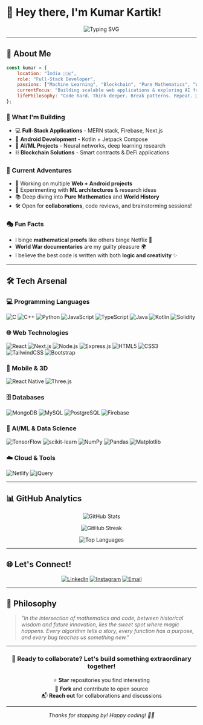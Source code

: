# 👋 Hey there, I'm Kumar Kartik!

<div align="center">
  
![Typing SVG](https://readme-typing-svg.herokuapp.com?font=Fira+Code&weight=600&size=28&pause=1000&color=2196F3&center=true&vCenter=true&width=600&lines=Full-Stack+Developer+%E2%9C%A8;ML+Explorer+%F0%9F%A4%96;Blockchain+Enthusiast+%F0%9F%94%97;Code+Hard.+Think+Deeper.+%F0%9F%A7%A0)

</div>

---

## 🚀 About Me

```javascript
const kumar = {
    location: "India 🇮🇳",
    role: "Full-Stack Developer",
    passions: ["Machine Learning", "Blockchain", "Pure Mathematics", "World History"],
    currentFocus: "Building scalable web applications & exploring AI frontiers",
    lifePhilosophy: "Code hard. Think deeper. Break patterns. Repeat. 🧠"
};
```

### 🎯 What I'm Building

- 💻 **Full-Stack Applications** - MERN stack, Firebase, Next.js
- 📱 **Android Development** - Kotlin + Jetpack Compose
- 🧠 **AI/ML Projects** - Neural networks, deep learning research
- ⛓️ **Blockchain Solutions** - Smart contracts & DeFi applications

### 🔮 Current Adventures

- 🚀 Working on multiple **Web + Android projects**
- 🧪 Experimenting with **ML architectures** & research ideas
- 📚 Deep diving into **Pure Mathematics** and **World History**
- 🛠️ Open for **collaborations**, code reviews, and brainstorming sessions!

### 🎭 Fun Facts

- I binge **mathematical proofs** like others binge Netflix 🧮
- **World War documentaries** are my guilty pleasure 🌍
- I believe the best code is written with both **logic and creativity** ✨

---

## 🛠️ Tech Arsenal

### 💻 Programming Languages
![C](https://img.shields.io/badge/C-00599C?style=for-the-badge&logo=c&logoColor=white)
![C++](https://img.shields.io/badge/C++-00599C?style=for-the-badge&logo=c%2B%2B&logoColor=white)
![Python](https://img.shields.io/badge/Python-3776AB?style=for-the-badge&logo=python&logoColor=white)
![JavaScript](https://img.shields.io/badge/JavaScript-F7DF1E?style=for-the-badge&logo=javascript&logoColor=black)
![TypeScript](https://img.shields.io/badge/TypeScript-007ACC?style=for-the-badge&logo=typescript&logoColor=white)
![Java](https://img.shields.io/badge/Java-ED8B00?style=for-the-badge&logo=openjdk&logoColor=white)
![Kotlin](https://img.shields.io/badge/Kotlin-7F52FF?style=for-the-badge&logo=kotlin&logoColor=white)
![Solidity](https://img.shields.io/badge/Solidity-363636?style=for-the-badge&logo=solidity&logoColor=white)

### 🌐 Web Technologies
![React](https://img.shields.io/badge/React-20232A?style=for-the-badge&logo=react&logoColor=61DAFB)
![Next.js](https://img.shields.io/badge/Next.js-000000?style=for-the-badge&logo=next.js&logoColor=white)
![Node.js](https://img.shields.io/badge/Node.js-43853D?style=for-the-badge&logo=node.js&logoColor=white)
![Express.js](https://img.shields.io/badge/Express.js-404D59?style=for-the-badge&logo=express&logoColor=white)
![HTML5](https://img.shields.io/badge/HTML5-E34F26?style=for-the-badge&logo=html5&logoColor=white)
![CSS3](https://img.shields.io/badge/CSS3-1572B6?style=for-the-badge&logo=css3&logoColor=white)
![TailwindCSS](https://img.shields.io/badge/Tailwind_CSS-38B2AC?style=for-the-badge&logo=tailwind-css&logoColor=white)
![Bootstrap](https://img.shields.io/badge/Bootstrap-563D7C?style=for-the-badge&logo=bootstrap&logoColor=white)

### 📱 Mobile & 3D
![React Native](https://img.shields.io/badge/React_Native-20232A?style=for-the-badge&logo=react&logoColor=61DAFB)
![Three.js](https://img.shields.io/badge/Three.js-000000?style=for-the-badge&logo=three.js&logoColor=white)

### 🗄️ Databases
![MongoDB](https://img.shields.io/badge/MongoDB-4EA94B?style=for-the-badge&logo=mongodb&logoColor=white)
![MySQL](https://img.shields.io/badge/MySQL-4479A1?style=for-the-badge&logo=mysql&logoColor=white)
![PostgreSQL](https://img.shields.io/badge/PostgreSQL-316192?style=for-the-badge&logo=postgresql&logoColor=white)
![Firebase](https://img.shields.io/badge/Firebase-FFCA28?style=for-the-badge&logo=firebase&logoColor=black)

### 🤖 AI/ML & Data Science
![TensorFlow](https://img.shields.io/badge/TensorFlow-FF6F00?style=for-the-badge&logo=tensorflow&logoColor=white)
![scikit-learn](https://img.shields.io/badge/scikit--learn-F7931E?style=for-the-badge&logo=scikit-learn&logoColor=white)
![NumPy](https://img.shields.io/badge/NumPy-013243?style=for-the-badge&logo=numpy&logoColor=white)
![Pandas](https://img.shields.io/badge/Pandas-150458?style=for-the-badge&logo=pandas&logoColor=white)
![Matplotlib](https://img.shields.io/badge/Matplotlib-ffffff?style=for-the-badge&logo=matplotlib&logoColor=black)

### ☁️ Cloud & Tools
![Netlify](https://img.shields.io/badge/Netlify-00C7B7?style=for-the-badge&logo=netlify&logoColor=white)
![jQuery](https://img.shields.io/badge/jQuery-0769AD?style=for-the-badge&logo=jquery&logoColor=white)

---

## 📊 GitHub Analytics

<div align="center">
  
![GitHub Stats](https://github-readme-stats.vercel.app/api?username=KKartik1421&theme=tokyonight&hide_border=true&include_all_commits=true&count_private=true)

![GitHub Streak](https://nirzak-streak-stats.vercel.app/?user=KKartik1421&theme=tokyonight&hide_border=true)

![Top Languages](https://github-readme-stats.vercel.app/api/top-langs/?username=KKartik1421&theme=tokyonight&hide_border=true&include_all_commits=true&count_private=true&layout=compact)

</div>

---

## 🌐 Let's Connect!

<div align="center">

[![LinkedIn](https://img.shields.io/badge/LinkedIn-0077B5?style=for-the-badge&logo=linkedin&logoColor=white)](https://www.linkedin.com/in/kumar-kartik-ba6b10311)
[![Instagram](https://img.shields.io/badge/Instagram-E4405F?style=for-the-badge&logo=instagram&logoColor=white)](https://www.instagram.com/kkartik3934)
[![Email](https://img.shields.io/badge/Email-D14836?style=for-the-badge&logo=gmail&logoColor=white)](mailto:kartikm3025@gmail.com)

</div>

---

## 💭 Philosophy

> *"In the intersection of mathematics and code, between historical wisdom and future innovation, lies the sweet spot where magic happens. Every algorithm tells a story, every function has a purpose, and every bug teaches us something new."*

---

<div align="center">

### 🚀 Ready to collaborate? Let's build something extraordinary together!

⭐ **Star** repositories you find interesting  
🍴 **Fork** and contribute to open source  
📬 **Reach out** for collaborations and discussions  


---

*Thanks for stopping by! Happy coding! 👨‍💻*

</div>
